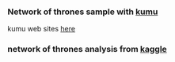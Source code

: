### Network of thrones sample with [kumu](https://medium.com/@dan_prince/a-network-of-thrones-140646123852)
kumu web sites [here](https://kumu.io/)

### network of thrones analysis from [kaggle](https://www.kaggle.com/shaildeliwala/exploratory-analysis-and-predictions)
